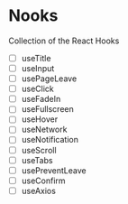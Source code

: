 # Nooks

Collection of the React Hooks

-   [ ] useTitle
-   [ ] useInput
-   [ ] usePageLeave
-   [ ] useClick
-   [ ] useFadeIn
-   [ ] useFullscreen
-   [ ] useHover
-   [ ] useNetwork
-   [ ] useNotification
-   [ ] useScroll
-   [ ] useTabs
-   [ ] usePreventLeave
-   [ ] useConfirm
-   [ ] useAxios
